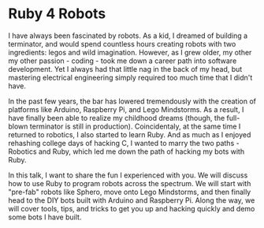Ruby 4 Robots
=============
I have always been fascinated by robots. As a kid, I dreamed of building a terminator, and would spend countless hours creating robots with two ingredients: legos and wild imagination. However, as I grew older, my other my other passion - coding - took me down a career path into software development. Yet I always had that little nag in the back of my head, but mastering electrical engineering simply required too much time that I didn't have. 

In the past few years, the bar has lowered tremendously with the creation of platforms like Arduino, Raspberry Pi, and Lego Mindstorms. As a result, I have finally been able to realize my childhood dreams (though, the full-blown terminator is still in production). Coincidentaly, at the same time I returned to robotics, I also started to learn Ruby. And as much as I enjoyed rehashing college days of hacking C, I wanted to marry the two paths - Robotics and Ruby, which led me down the path of hacking my bots with Ruby. 

In this talk, I want to share the fun I experienced with you. We will discuss how to use Ruby to program robots across the spectrum. We will start with "pre-fab" robots like Sphero, move onto Lego Mindstorms, and then finally head to the DIY bots built with Arduino and Raspberry Pi. Along the way, we will cover tools, tips, and tricks to get you up and hacking quickly and demo some bots I have built.